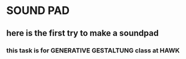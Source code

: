 # SOUND PAD

## here is the first try to make a soundpad

### this task is for **GENERATIVE GESTALTUNG** class at HAWK
